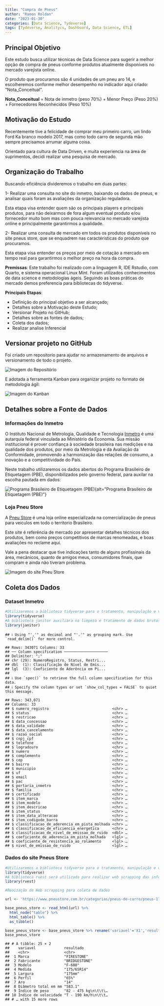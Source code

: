 ```yaml
---
title: "Compra de Pneus"
author: "Ramon Roldan"
date: "2023-01-30"
categories: [Data Science, Tydeverse]
tags: [Tydeverse, Analitycs, Dashboard, Data Science, ETL]
---
```


## Principal Objetivo

Este estudo busca utilizar técnicas de Data Science para sugerir a melhor opção de compra de pneus conforme produtos atualmente disponíveis no mercado varejista online.

O produto que procuramos são 4 unidades de um pneu aro 14, e escolheremos conforme melhor desempenho no indicador aqui criado: "Nota_Conceitual".

**Nota_Conceitual** = Nota de inmetro (peso 70%) + Menor Preço (Peso 20%) + Fornecedores Reconhecidos (Peso 10%)

## Motivação do Estudo

Recentemente tive a felicidade de comprar meu primeiro carro, um lindo Ford Ka branco modelo 2017, mas como todo carro de segunda mão sempre precisamos arrumar alguma coisa.

Orientado para cultura de Data Driven, e muita experiencia na área de suprimentos, decidi realizar uma pesquisa de mercado.

## Organização do Trabalho

Buscando eficiência divideremos o trabalho em duas partes:

1- Realizar uma consulta no site do inmetro, baixando os dados de pneus, e analisar quais foram as avaliações da organização reguladora.

Esta etapa visa entender quem são os principais players e principais produtos, para não deixarmos de fora algum eventual produto e/ou fornecedor muito bom mas com pouca relevancia no mercado varejista online e principalmente garantirmos a qualidade.

2- Realizar uma consulta de mercado em todos os produtos disponíveis no site pneus store, que se enquadrem nas caractéristicas do produto que procuramos.

Esta etapa visa entender os preços por meio de cotação a mercado em tempo real para garantirmos o melhor preço na hora da compra.

**Premissas**: Este trabalho foi realizado com a linguagem R, IDE Rstudio, com Quarto, e sistema operacional Linux Mint. Foram utilizados conhecimentos de data science e metodologias ágeis. Seguindo as boas práticas do mercado demos preferencia para bibliotecas do tidyverse.

**Principais Etapas**:

-   Definição do principal objetivo a ser alcançado;
-   Detalhes sobre a Motivação deste Estudo;
-   Versionar Projeto no GitHub;
-   Detalhes sobre as fontes de dados;
-   Coleta dos dados;
-   Realizar analise Inferencial

## Versionar projeto no GitHub

Foi criado um repositorio para ajudar no armazenamento de arquivos e versionamento de todo o projeto.

![Imagem do Repositório](assets/img/compra_pneus/print_github.png)

E adotada a ferramenta Kanban para organizar projeto no formato de metodologia ágil:

![Imagem do Kanban](assets/img/compra_pneus/kanbam.png)

## Detalhes sobre a Fonte de Dados

### Informações do Inmetro

O Instituto Nacional de Metrologia, Qualidade e Tecnologia [Inmetro](https://dados.gov.br/dados/conjuntos-dados/programa-brasileiro-de-etiquetagem-pbe) é uma autarquia federal vinculada ao Ministério da Economia. Sua missão institucional é prover confiança à sociedade brasileira nas medições e na qualidade dos produtos, por meio da Metrologia e da Avaliação da Conformidade, promovendo a harmonização das relações de consumo, a inovação e a competitividade do País.

Neste trabalho utilizaremos os dados abertos do Programa Brasileiro de Etiquetagem (PBE), disponibilizados pelo governo federal, para auxilar na escolha pautada em dados:

![Programa Brasileiro de Etiquetagem (PBE)](assets/img/compra_pneus/inmetro.png){alt="Programa Brasileiro de Etiquetagem (PBE)"}

### Loja Pneu Store

A [Pneu Store](https://www.pneustore.com.br/) é uma loja online especializada na comercialização de pneus para veiculos em todo o territorio Brasileiro.

Este site é referência de mercado por apresentar detalhes técnicos dos produtos, bem como preços competitivos de marcas renomeadas, e boas avaliações no reclame aqui.

Vale a pena destacar que tive indicações tanto de alguns profissinais da área, mecânicos, quanto de amigos meus, consumidores finais, que compram e ainda não tiveram problema.

![Imagem do site Pneu Store](assets/img/compra_pneus/print_pneustore.png)

## Coleta dos Dados

### Dataset Inmetro

```r
#Utilizaremos a biblioteca tidyverse para o tratamento, manipulação e vizualização de dados.
library(tidyverse)
#A biblioteca janitor auxiliara na limpeza e tratamento de dados brutos
library(janitor)
```



```
## ℹ Using "','" as decimal and "'.'" as grouping mark. Use `read_delim()` for more control.
```

```
## Rows: 343071 Columns: 33
## ── Column specification ────────────────────
## Delimiter: ";"
## chr (29): NumeroRegistro, Status, Restri...
## dbl  (1): Classificação de Nível de Emis...
## lgl  (3): Coeficiente de Aderência em Pi...
## 
## ℹ Use `spec()` to retrieve the full column specification for this data.
## ℹ Specify the column types or set `show_col_types = FALSE` to quiet this message.
```

```
## Rows: 343,071
## Columns: 33
## $ numero_registro                             <chr> …
## $ status                                      <chr> …
## $ restricao                                   <chr> …
## $ data_concessao                              <chr> …
## $ data_validade                               <chr> …
## $ data_cancelamento                           <chr> …
## $ razao_social                                <chr> …
## $ cnpj_cpf                                    <chr> …
## $ telefone                                    <chr> …
## $ logradouro                                  <chr> …
## $ numero                                      <chr> …
## $ complemento                                 <chr> …
## $ cep                                         <chr> …
## $ bairro                                      <chr> …
## $ municipio                                   <chr> …
## $ uf                                          <chr> …
## $ email                                       <chr> …
## $ pac                                         <chr> …
## $ portaria_inmetro                            <chr> …
## $ familia                                     <chr> …
## $ certificado                                 <chr> …
## $ item_marca                                  <chr> …
## $ item_modelo                                 <chr> …
## $ item_descricao                              <chr> …
## $ item_status                                 <chr> …
## $ item_data_alteracao                         <chr> …
## $ item_codigode_barra                         <chr> …
## $ classificacao_de_aderencia_em_pista_molhada <chr> …
## $ classificacao_de_eficiencia_energetica      <chr> …
## $ classificacao_de_nivel_de_emissao_de_ruido  <dbl> …
## $ coeficiente_de_aderencia_em_pista_molhada   <lgl> …
## $ coeficiente_de_resistencia_ao_rolamento     <lgl> …
## $ nivel_de_emissao_de_ruido                   <lgl> …
```


### Dados do site Pneus Store

```r
#Utilizaremos a biblioteca tidyverse para o tratamento, manipulação e vizualização de dados.
library(tidyverse)
#A biblioteca rvest será utilizada para realizar web scrapping das informações disponíveis.
library(rvest)
```



```r
#Reaização do Web scrapping para coleta de dados

url <- 'https://www.pneustore.com.br/categorias/pneus-de-carro/pneus-175-65r14/produto/pneu-firestone-aro-14-f-600-175-65r14-82t-10100082'

base_pneus_store <- read_html(url) %>%
  html_node("table") %>%
  html_table() %>%
  as_tibble() 

base_pneus_store <- base_pneus_store %>% rename('variavel'='X1','resultado'='X2')
base_pneus_store
```

```
## # A tibble: 25 × 2
##    variavel             resultado           
##    <chr>                <chr>               
##  1 Marca                "FIRESTONE"         
##  2 Fabricante           "BRIDGESTONE"       
##  3 Modelo               "F-600"             
##  4 Medida               "175/65R14"         
##  5 Largura              "175mm"             
##  6 Perfil               "65%"               
##  7 Aro                  "14"                
##  8 Diâmetro total em mm "583.1"             
##  9 Índice de peso       "82 - 475 kg\n\t\t\…
## 10 Índice de velocidade "T - 190 km/h\n\t\t…
## # … with 15 more rows
```
